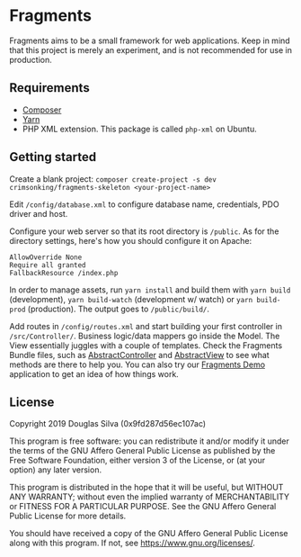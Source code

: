 # Fragments
Fragments aims to be a small framework for web applications. Keep in mind that this project is merely an experiment, and is not recommended for use in production.

## Requirements
- [Composer](https://getcomposer.org/)
- [Yarn](https://yarnpkg.com/)
- PHP XML extension. This package is called `php-xml` on Ubuntu.

## Getting started
Create a blank project:
`composer create-project -s dev crimsonking/fragments-skeleton <your-project-name>`

Edit `/config/database.xml` to configure database name, credentials, PDO driver and host.

Configure your web server so that its root directory is `/public`. As for the directory settings, here's how you should configure it on Apache:
```
AllowOverride None
Require all granted
FallbackResource /index.php
```

In order to manage assets, run `yarn install` and build them with `yarn build` (development), `yarn build-watch` (development w/ watch) or `yarn build-prod` (production). The output goes to `/public/build/`.

Add routes in `/config/routes.xml` and start building your first controller in `/src/Controller/`. Business logic/data mappers go inside the Model. The View essentially juggles with a couple of templates. Check the Fragments Bundle files, such as [AbstractController](https://github.com/o-alquimista/fragments/blob/master/src/Fragments/Bundle/Controller/AbstractController.php) and [AbstractView](https://github.com/o-alquimista/fragments/blob/master/src/Fragments/Bundle/View/AbstractView.php) to see what methods are there to help you. You can also try our [Fragments Demo](https://github.com/o-alquimista/fragments-demo) application to get an idea of how things work.

## License
Copyright 2019 Douglas Silva (0x9fd287d56ec107ac)

This program is free software: you can redistribute it and/or modify
it under the terms of the GNU Affero General Public License as published by
the Free Software Foundation, either version 3 of the License, or
(at your option) any later version.

This program is distributed in the hope that it will be useful,
but WITHOUT ANY WARRANTY; without even the implied warranty of
MERCHANTABILITY or FITNESS FOR A PARTICULAR PURPOSE.  See the
GNU Affero General Public License for more details.

You should have received a copy of the GNU Affero General Public License
along with this program.  If not, see <https://www.gnu.org/licenses/>.
